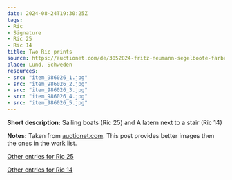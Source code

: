 ```yaml
---
date: 2024-08-24T19:30:25Z
tags:
- Ric
- Signature
- Ric 25
- Ric 14
title: Two Ric prints
source: https://auctionet.com/de/3052824-fritz-neumann-segelboote-farbradierung-signiert-ric
place: Lund, Schweden
resources:
- src: "item_986026_1.jpg"
- src: "item_986026_2.jpg"
- src: "item_986026_3.jpg"
- src: "item_986026_4.jpg"
- src: "item_986026_5.jpg"
---
```


**Short description:** Sailing boats (Ric 25) and A latern next to a stair (Ric 14)

**Notes:** Taken from [auctionet.com](https://auctionet.com/de/986026-farben-2-stk-signiert-ric). This post provides better images then the ones in the work list.

[Other entries for Ric 25](/tags/ric-25)

[Other entries for Ric 14](/tags/ric-14)
